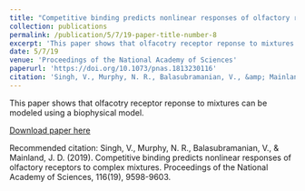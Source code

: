 ```yaml
---
title: "Competitive binding predicts nonlinear responses of olfactory receptors to complex mixtures"
collection: publications
permalink: /publication/5/7/19-paper-title-number-8
excerpt: 'This paper shows that olfacotry receptor reponse to mixtures can be modeled using a biophysical model.'
date: 5/7/19
venue: 'Proceedings of the National Academy of Sciences'
paperurl: 'https://doi.org/10.1073/pnas.1813230116'
citation: 'Singh, V., Murphy, N. R., Balasubramanian, V., &amp; Mainland, J. D. (2019). Competitive binding predicts nonlinear responses of olfactory receptors to complex mixtures. Proceedings of the National Academy of Sciences, 116(19), 9598-9603.'
---
```

This paper shows that olfacotry receptor reponse to mixtures can be modeled using a biophysical model.

[Download paper here](https://doi.org/10.1073/pnas.1813230116)

Recommended citation: Singh, V., Murphy, N. R., Balasubramanian, V., & Mainland, J. D. (2019). Competitive binding predicts nonlinear responses of olfactory receptors to complex mixtures. Proceedings of the National Academy of Sciences, 116(19), 9598-9603.